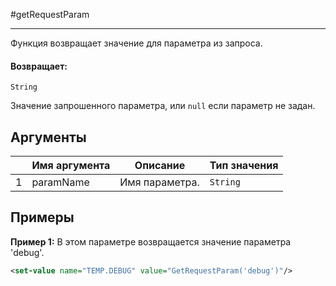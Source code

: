 #getRequestParam

---

Функция возвращает значение для параметра из запроса.

#### Возвращает:

`String`

Значение запрошенного параметра, или `null` если параметр не задан.

## Аргументы

|  | Имя аргумента | Описание | Тип значения |
| --- | --- | --- | --- |
| 1 | paramName | Имя параметра. | `String` |

## Примеры

**Пример 1:** В этом параметре возвращается значение параметра 'debug'.
```xml
<set-value name="TEMP.DEBUG" value="GetRequestParam('debug')"/>
```

